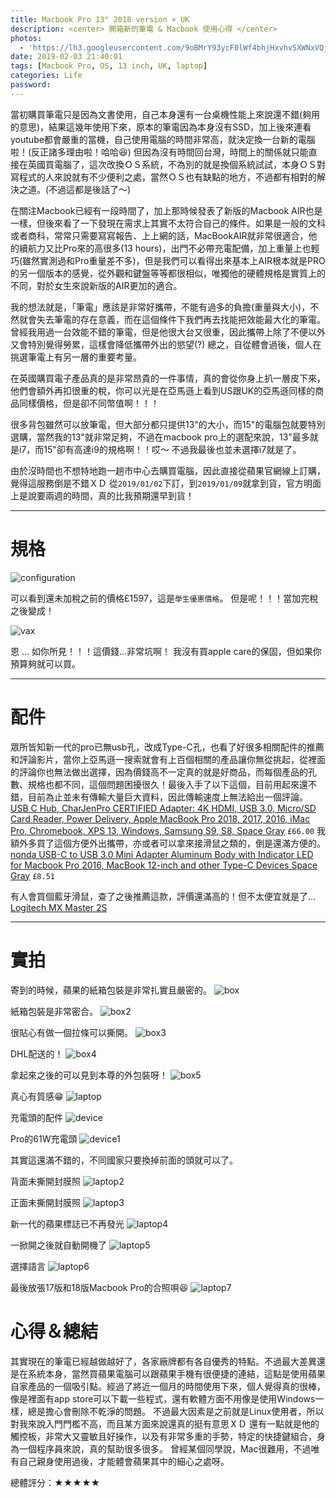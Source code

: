 ```yaml
---
title: Macbook Pro 13" 2018 version × UK
description: <center> 開箱新的筆電 & Macbook 使用心得 </center>
photos:
  - 'https://lh3.googleusercontent.com/9oBMrY93ycF0lWf4bhjHxvhv5XWNxVQj86WQrHnovKpoO6UdFgHxHqWFVSw_mwdFQmWR7WfOpTfZZk7brpJ3WIJjKkhySWf8ezWo9OBhz6SVpJjv9s8ZUpZqH30E39BMY88YpmCm_8yNCYnidyzgqGEzNPWFO4amuIQS-WNE6p0VaslqlN3fgRofsMhg6cA89uMzSFKMt86q3xaxSztbDKa3EQj3WOeGOqVPgs-l47y3QuB5GQE7JHXIiHPqHNihgD3WEfSM0fZph131viFa5Qluk1jAz0eJoUOQtfstj6HWFS4uZv1k8DWwuUt6CZxyb_VKbVFBtoi4_Iy4fjwK6yp07H7FcGm6QwzqjfTsN_S5WlNqjyUtl1Yobe4MPGhyppwoScH3n1h49ioxtyporIUPv_es1VszjgMN1I4tkXA_qf8ehu0jlY_4Kqr0q0kfreeQka-kMXI0L2y52LcmuFKEeR9tFsEZda60UgMmeiBSME9Hl4BQ10hQjtN2DezSpqY7LLJfdbOgfkduMKalWCXVAVujQ_RmNBWrjopVLBaXG0iltxDhzywk9hdJKvWxog1LDzh0nTrKlRxvUGuY_impO_s33UuM1UmAjBTWVCId-hp5RMuwfhV3eCfFoTHBuO-PJVjRRMg9i-7Dpr9RLuL5sbDW6Mp1rEize0HgOkiIcHxFNRBPS-riDaoulXb_TpyGtL3O6-jPNIs439Elx1oQwQ=w2160-h1352-no'
date: 2019-02-03 21:40:01
tags: [Macbook Pro, OS, 13 inch, UK, laptop]
categories: Life
password:
---
```

當初購買筆電只是因為文書使用，自己本身還有一台桌機性能上來說還不錯(夠用的意思)，結果這幾年使用下來，原本的筆電因為本身沒有SSD，加上後來連看youtube都會嚴重的當機，自己使用電腦的時間非常高，就決定換一台新的電腦啦！(反正諸多理由啦！哈哈😆) 但因為沒有時間回台灣，時間上的關係就只能直接在英國買電腦了，這次改換ＯＳ系統，不為別的就是換個系統試試，本身ＯＳ對寫程式的人來說就有不少便利之處，當然ＯＳ也有缺點的地方，不過都有相對的解決之道。(不過這都是後話了～)

在關注Macbook已經有一段時間了，加上那時候發表了新版的Macbook AIR也是一樣，但後來看了一下發現在需求上其實不太符合自己的條件。如果是一般的文科或者商科，常常只需要寫寫報告、上上網的話，MacBookAIR就非常很適合，他的續航力又比Pro來的高很多(13 hours)，出門不必帶充電配備，加上重量上也輕巧(雖然實測過和Pro重量差不多)，但是我們可以看得出來基本上AIR根本就是PRO的另一個版本的感覺，從外觀和鍵盤等等都很相似，唯獨他的硬體規格是實質上的不同，對於女生來說新版的AIR更加的適合。

我的想法就是，「筆電」應該是非常好攜帶，不能有過多的負擔(重量與大小)，不然就會失去筆電的存在意義，而在這個條件下我們再去找能把效能最大化的筆電。曾經我用過一台效能不錯的筆電，但是他很大台又很重，因此攜帶上除了不便以外又會特別覺得勞累，這樣會降低攜帶外出的慾望(?) 總之，自從體會過後，個人在挑選筆電上有另一層的重要考量。

在英國購買電子產品真的是非常昂貴的一件事情，真的會從你身上扒一層皮下來，他們會額外再扣很重的稅，你可以光是在亞馬遜上看到US跟UK的亞馬遜同樣的商品同樣價格，但是卻不同幣值啊！！！

 很多背包雖然可以放筆電，但大部分都只提供13"的大小，而15"的電腦包就要特別選購，當然我的13"就非常足夠，不過在macbook pro上的選配來說，13"最多就是i7，而15"卻有高達i9的規格啊！！哎～ 不過我最後也並未選擇i7就是了。

由於沒時間也不想特地跑一趟市中心去購買電腦，因此直接從蘋果官網線上訂購，覺得這服務倒是不錯ＸＤ
從`2019/01/02`下訂，到`2019/01/09`就拿到貨，官方明面上是說要兩週的時間，真的比我預期還早到貨！

---
# 規格

![configuration](https://lh3.googleusercontent.com/SJisTA9ABfNnXv7-bvoBTyl_4tMvl2NcSBAUJtGOMHbrFUuVGR5Pty2oVJFtiOuFhwi32A9bd028aj_j1RH0yX6CQ7-TjfhsjuJ4pKYdplfiNYmHrCxpCjRsp_-IaV2eZuVdT-9ScxdrhflfS2p5aa-x_9nQWhubpTXLUUosmy0B_plQZtA_Jcsn00ngmcCu2nPt2ZPFXHEkW7pMbLrxsFTqJFXUXPddNNsyeGb8p8DDx24NCRhZiw93v32Hg-rJNXIfHl9qGW_RCcEqQ_0QgrhNRfq3rQ8JIOOZbVzimjbPfGkZv_IDR93Q3_E_7Y6Y7T_BwmDz-TAWyE99S0VtnvzCKi8N2jYHSO1HRZiPP0qVKNSLCpa1mzNREPL6Tsbd1SJuTACGGkxa9CEkm12ptHXYbfusjqmYb_sMXwgJmweQ3cgEkk00N1O1tZH_DcdgotShWvxDMtj3N161e1TdeZ4scPk42p58g_MmwN29ixWBRnRaDatH13ytLVL4psDkr7kgDjm2I_FaVYPWJBfIqD3mjSz8XP9hfeEt6Hxd4IVbcY8y07ivMywdtWuhGfpqC4HH6uolO1OC9p83ZXRrXkgdQ6qIafez9wE6lMPq5W44h7hxvAozsq5GdE5SAoKM17Eo-qY1ItKQRAWhlSFEfkcIauXrxjc28FQosKrBq_o0hxvXZMSg0RrKhbOpWU92Ynel8onrUUCDn00r7yXJQjeuXA=w990-h858-no)

可以看到還未加稅之前的價格£1597，這是`學生優惠價格`。
但是呢！！！當加完稅之後變成！

![vax](https://lh3.googleusercontent.com/a7Dclk7lc-vP2A0JdtC0ia_3WRMykMXVMsIw5DbzpJndrlJhOKrXb_BOkDsKlzzoZWC288NZZwzB_1WG7UT_ilc4AeFWeSrkWlFSTYs4OtheR2nte_FjhaPfLaA3SK-dXGD1DFCKNQoPWgWjyxElMDHvomhwVOC-u069m9htjkloCrSETxxfyTflx8qwiFQfXr1uu5_Ro_4JUg8IQtBZJf_uBUmfQWpUyxUHHn9avtKzihrbK_0wQ9N6B-g6xAusUTUZfOSN5BtVfyUbDtvyFRDKs_RTfz94agqVl_WVJ6f8QuFvM_-ckT27sc0BjQa_xCUCyUKVzMA0pKgV7hClOzswoTLPVV02URQMk6NE-hb4ofpyLPY-3uUIkG7AASNvffmjvUeSjUjX4cRmnmXDzXhd0aqK6fLb1wOhNYzjBjRhncQjWzafxJlOXkMTTL-GBuZJ0gUJWpdjnLzn41TyPkB91_QL2i7oxlK9Uwo0l2IPUlpkAUCIRo64LK3t12rGyEEnqPRXhpTqg4IYLxGYjJGxN0Hik8gS7lTSkej5CJbRKiyzpd-0JTFguaaaGMbtj_BRMA0Zrc7XmSgCwSF-9x_Obth-vaaTk6IKtBGPXqm8xR1eV6SxGUEfmvniLslqHi9GyZatX93eK_ciuLMWM_O-2O2xRx8UQZC2S86mdV--Q_HKQ26RvJ3Op5K0KenSgxJqBsgzqbIlwTdpm1fMGihUCQ=w498-h200-no)

恩 ... 如你所見！！！這價錢...非常坑啊！
我沒有買apple care的保固，但如果你預算夠就可以買。

---
# 配件
眾所皆知新一代的pro已無usb孔，改成Type-C孔，也看了好很多相關配件的推薦和評論影片，當你上亞馬遜一搜索就會有上百個相關的產品讓你無從挑起，從裡面的評論你也無法做出選擇，因為價錢高不一定真的就是好商品，而每個產品的孔數、規格也都不同，這個問題困擾很久！最後入手了以下這個，目前用起來還不錯，目前為止並未有傳輸大量巨大資料，因此傳輸速度上無法給出一個評論。
[USB C Hub, CharJenPro CERTIFIED Adapter: 4K HDMI, USB 3.0, Micro/SD Card Reader, Power Delivery, Apple MacBook Pro 2018, 2017, 2016, iMac Pro, Chromebook, XPS 13, Windows, Samsung S9, S8, Space Gray](https://www.amazon.co.uk/gp/product/B01MXKJC4M/ref=oh_aui_detailpage_o00_s00?ie=UTF8&psc=1)
`£66.00`
我額外多買了這個方便外出攜帶，亦或者可以拿來接滑鼠之類的，倒是還滿方便的。
[nonda USB-C to USB 3.0 Mini Adapter Aluminum Body with Indicator LED for Macbook Pro 2016, MacBook 12-inch and other Type-C Devices Space Gray](https://www.amazon.co.uk/gp/product/B015Z7XE0A/ref=oh_aui_detailpage_o00_s00?ie=UTF8&psc=1)
`£8.51`

有人會買個藍牙滑鼠，查了之後推薦這款，評價還滿高的！但不太便宜就是了...
[Logitech MX Master 2S](https://www.amazon.co.uk/Logitech-Rechargeable-Multi-Device-Programmable-Productivity/dp/B071KZS3MF/ref=sr_1_1?s=videogames&ie=UTF8&qid=1549227221&sr=1-1&keywords=Master+2S+Wireless)

---
# 實拍
寄到的時候，蘋果的紙箱包裝是非常扎實且嚴密的。
![box](https://lh3.googleusercontent.com/rFpmoUbixARfydnOFoahn845yW43evbWoK4QB9GPImTrj1yf5xyX8-WWv9YWQo8XP8hbM9BHuctm1DlVa86t2ZTuRn-f1uBDVWChmT7UomnBCpx-5SkMQdn6doFRltGgkhnmfXCDqdajM3XkhURD5CYBHtO5_UB_WpBcMYO74uRC1PxHT3JvBAPLpNDCGb7zryz-j3ls_A5tQ0fSPjPNZYInNTAoZKKpbHc5k__i_ldMzl55NsNRCmPifBvvM5Mr_WZ3dzGIXOU5m8C91mvdz2hA9XgaaWaCp4Ak0OnhBWFFlefZAgZ76l7d1A4QphsdbjU-j4ywsSOExdBb0CZJoCgK_hMDeDnxK3NyylqvgMrg1g8NNI4ESwX3ylsR7dOGLCZMddsNjWF2Gnu7YT-TMsvOaIapMM8oybyqgjneTaTvgZ8zZfDIplUZF8dXDja1m7b691agJaXWx4aNycPWSgdDRkIEQXzFlnmjkL4nA6qcppf3wwr38b-UsXyb--bXlyao51YBRJlwefwBgxhHTe9KFK1io9vxKJuUnJ4dB091vx2rZnIJAGCYiOJVK4gcC6nG5P-1Bps_TRmUj-ij8CT5eaQCvb9uWevXrI7E6HXUOV0_AFVdFkP-vNeoORgBdtaHcJEHYXRKfHCUCGh0vAK7y59fMPrRsF8sDytkzNgx7BwoRgMLqP3UrqTSfnrhU_8k9pLm0gNPMX8okAy5HKlwkA=w2162-h1218-no)

紙箱包裝是非常密合。
![box2](https://lh3.googleusercontent.com/EZWyJwcfng10iSOAtoHhGeN5sVeyNsoaZuTTOJtOwF14yxUv6F8L4C18LKACKU42oMCcN2DZH4DKdvK9q5DsTD0b3CIPGMtLfHp6vOkrDZOAym02-4RMMW7f_c1WxPHjyoaq56AgytGIGkS-dIP5ONQ8zLmZD79_X-lBekbgadTWnyfKiAHEWP-JtBoIC8Bb90SNbap5lbfMADHY9IFbyyo6H7Buli1NQQCf7XM-y1FAtjTPucJSdG0u1oEgoOp-S4RY0iqNpJwWKvfQq3XlXWyz_WJlgAchQp3VzMOlbO9p20NEPHrBKKxhQ12FxxSSSX7YCosSV43BRo5lHmevBKu1UNyGEUr7MdY1D0Mp48nMkS9WpRWb7OPAdzs4hYGLM5NmaNEUKGpRkTsTNSC8k-SLmh-VOTXf7XrjAO-xeW1nCQH2Fwqjr9rQYgsFroHBx-aA6N5G1DayJHs-lBfXwSzBwbP2TiCacCijsYhUWjPdzxmEJ4MxeNZ1Uomwv-1Bs13_wbjJJuFAPE-vyMiPcDKbRit_Rjutl_SbhKUvR3zcYu3EX9458t-d_Z4y9rxuzs6s7HQiepul3WZyDwjecZ1FEgqLD504p_R1l7ZF0OggiX4K5r5mEjv1TCI_MMf8TRP5xmCbJYDWriYS9GqSEI432c8TsVuczh9xKFe6MLV7v6Yo1J151PKquzUES7XSQJ0jf798IV05LriV5Bi4gc47Cw=w2160-h1216-no)

很貼心有做一個拉條可以撕開。
![box3](https://lh3.googleusercontent.com/2jCCHv7yxMQ6kDz58-ok2r3TXd6dCz77VwuTl4rvzFQJoZWIRBIQXXDXq_I9bgyLkRXriffbsKI-2TTUXK-rMYhLnLkAM_87cKP_GjH6Axh0LGMbc7ILrvyz7h6C1TjGTWM2XMwUaJD5zfaSXULvVU5lMPW5sDaaLpPKIMPsZY9tXmLERQammZW0B6WdicCOyhyb3F-Bru2pPx9dk9fg0Avwkhke8yJFcMoltPmHuHjf7s9eWrEpsD8lbz82afYFgrywJm_GplSg-iG3EZUis5BHVYwfbukoLzjjH11WENlSzGqqq3D4FYC8ISmmyZgIQH3Elcjein9UCr0xhVrkoCDm-1UtZAOZkZWTtXbq2ub-0930mrB0rIq1hNnJFssfw8DFdKQvU7ybGWip_v_sMnm4KKoBgh72jh3UMd_Svk5MH3se23bHghtCuj4y9QlUhrw6F7ygb_h7XVs2feVafjJ15TbXa7tyrUcNb1HHWBw-rQ_XnK7uS1g3eYEUSVNZSSDB0CoE8xr2MXS1PjE233GgMi_d5QyE2A0vsDfU3n-9dj2fl-LVmDMjInTASFyhRsS6vgMTEIz2Wgu3UndJ8UqblrlwOGh6H9LCXKscUfd3o7XB8b5ORLfDG0XuvNlZTP6vlum4X2EFYsfgiFa5QC-IBkq7ZHCsHa7I24Egt69GO-Y3j90TCS7zkcqo9aWNkQ_yT-Hov43h_EpjWycjrE-Rug=w2160-h1216-no)

DHL配送的！
![box4](https://lh3.googleusercontent.com/HEA7Az-zmoxoXHFhs8TpW3kZu3xC-z7D6KzkRSdhcCwa1ztv1uCRMLd6PY16QFk55dqzpL62ou5iF3cznRG3-IXxyUPRvJQXXcx8dfMmN7PqibBalYZQysFoscudl3O0s8tERIhWUTw0xjlwuI6dF9CSy0XSPonjkJo2UeOVyN1mStQs8-VnaLZniPxawx10LtqwcyF3UopN5jTdzOW9qX-g2iJHrC4rc1XaRUrRbLAdQ7XMxU_KAFhumM0pAECGUlz_rS0SOAZzLXTpe_SimCgZ6jDoHRMzNqKqbXAb-3Ane7QGKJql8OEas7Hmh9Q025v9P2pXr4oBmjqiIrHyOYGSkPNzGIgfeaCWWKH4bO7HIXsHQL1Re7FvhfC7HzRVKpTE4BgbVtyMhFLHurp3Ew4T8BUSTGk1FbUIe32o0g9fWC1iXNoeVVuupNE3Rcs8b_RzZ46SlGbYBYqhxN-gAvhjjHfJvDYSaxXB7e45ssXgsAhUqBD2v0n6iAA26FPBFdyIoggDsQfMjBc1-P-sLYfeyOn3hbM59S05691vuMzwoHE1U1W0nt9Ai-dIfpMTkzJikTEtiNLpsGgPbGsahHNOkJdC-0krSu1WEavAo1VJ6BRr405HNn-Ubg2RUaj_0RUk5uNfzcY8TGnKu3NK2sTqryra6WmOM2dCWPeptO2m_7MydmFdiAaVVrXy62meNJFeM24i0ZbWz-_7TswW-zUx_Q=w2160-h1216-no)

拿起來之後的可以見到本尊的外包裝呀！
![box5](https://lh3.googleusercontent.com/ZoPmX14DEscPvzzVGwqieIPk_iWt7F9ZSULo2oCs6fUT1su96FbmIJOEwBOjb0QDGOGuSdBmR7lcghTxvYOysDHYjQPAHBVavu3YX2jj8QXBcEqf5-WT8q2h0TBkWL4Kg6rF0-_tQmz7WZH03tbbw2RKvas2_PIh8B2LEqSi4oThQAnspwJqqsVe6UkoXh15dcyu7t4MEjPINkm0-uDw-Rt51sBZpdc4_KqkJHgsy2q51iuNMwDpCtbb01JdPoRnab04gJqJL2zmiDimoYCa3ZF8o05OXeAQp10QcnEUfPJgdtHFlYp-VdBph8GpUI47Dkzt6XOa_AFPHXJY7rghC0S9KeM2aErhg4hVOSS39bX9DQGeKnSevMWsVA4-vm0p04GhcSbuIuXI5N4wMTU10OH3wcji1Z6oaYFaUowQ1_nsY9JgRTY6PqmKvIonoBTragDMyNY7RwzvAY0qDX3XxWwEUSNAE6bs9Kv4vpobx9fcNv3TuvoNKkNZ_QIo55040YUNvq9-yGNnjGhvg5Bf4QVSJMTgrZqlN1If8PA3HrtkLE2aPygeXI2SV_VlmMOgdY-yErLJtz-J9fz4ELxjNtYjv_5hMba_wu9YsCXg4cbUxfzvqz9aDMBKwI7TeTlFOLWkew4gGBe9IysdU6y-avdhiY-nN2wV=w2160-h1216-no)

真心有質感😁
![laptop](https://lh3.googleusercontent.com/MzyP4Gu21GK9u1RwO1GCC7WcZTV9sQ-054ch2bszxmfCGjqyBZ9IeMOPhib9EOuxh5nADBFjLjHD2jElHgTBp6jNVPzC6vsZVKVlgp4iKEr9QjW7G4QOdBptdBuE6GNDlbHMkAAswEd0s1hq_zSPg2fTif_ixilrYfzwWk3qwf7CqYz7nAES5qCSwgOpLPCMswC70DMbtOf9kCmd3uRNCDiqb4H_JlvjfrL6ageqKxd5VMXsQq3PufZNpdm2fyuYaFPuIOCtsG7-3AZcJhERhb38gdJzAcz-OKNCcOnEGJ_dYPNZvS9U4wQIIvhVuSLnxaQdmjWNq3xOB3aaIM69KGFoegewJjnD6_f6aujn9fluJ5biBHe8j1e6l5hK0PpNNbuSOg2evFX7kw5-MoCa-4hqJi85dpIUhTWo7Ow7wv6q5Qp8q874ko1GK_gXspKPnHEYSp6VJWZe1ZiYvzWqUDQ4HTEXcnY3hfv5CnYSO-RuRxbkkoqsZceMcf-xuh4sH5oIb74BslUilbywuLCG5sBbTTDiDm8Al3ak-Xhca0DNLkyEEsP3Ufsk_Z_oQlLdZhp2C7lEiyRqT8HD-0cco0JN1fh6ZOcAaXsJGgysGl2hrmBrZ2sIWyU2ENSmCnlQjWuy0Zl8quiOpq5OapEPqb60UijbCyTT1GKMPhK6ZQGI5ZsGuCLsNhRNZmsO6WRc1DGZo59lKltK1xeR6QfuaKRSRw=w2164-h1218-no)

充電頭的配件
![device](https://lh3.googleusercontent.com/ntgLMXwZD7pqcgHCryJHk16Lrp9XkxGQdX5D9HtJ-GJYx_b-LzlWs5MX9aEudN5U6-SN-iPb25dSFm03fcRzblYfXuvGSNCYSl19Ns6grXrVYk9uIWfTBE_GT2kHJZDA_a14eHsLPnrt2AY6ksP3a9Ojiuz5yZIa6hqWkI2NIuwSEFc0rH-l8n1LEqD7pqeeocPvAiLo-HFFRw4pTkZQD4mRjgeWUBxDBDfJbKTNJV9w_sSda8XNDlQ_kcnQYLihjm2WO2f_2P7OKRBiPghrFJLMLMzwXqtgrCvjKxyaraOIn1FpfhEB-m-9OBEOHS2_RA5EecPstdFXuUDO-hEQD2UL5WMD6M2HOqGj-9H0qRUMAEBmTo-qNs7UxmZXT9GEfAC3_aHFgpMaR0odJA9lAX_iVgu32mZMrxKbUo44bLgSQ3FFSSg8XAhXSA5q34mG1P2jmZAKXSFxMYbgV5hsP0A77IwX7WvvLSjRUeUlgUuTwgiz-pOcJkd5bkqucJ18sDky1F64OvkccIfxDN6kmJ_4u5fLyVtx5aX4ZpUJVDEvhrPSlU0a41Vp9KUNddHFOGC4m981fChSNwoWBww-ODAZ9VjMO45fyIAsyXXwAghcuGA6x-HPO6c9SLjPwscK40p4pLSxiSfm75QFHNNUHI2UmQwaxi5f=w2160-h1216-no)

Pro的61W充電頭
![device1](https://lh3.googleusercontent.com/p9twSqxK-FPXCbSuO_8cKHKSks7sHT1Yt-ZpqqI1Y7B5lDhpvhQuKPvk-cbyD62F5TMoVOsh-ITCEunh1x9XfzvnvfVouo5sgYm1EAfn7Cbo87_NOLEQC3w7zVKF6aOP0m7nttUPDQHZ9f-FL9cOEe8Ko6mSAQnJRToi3RUPGQB0RDGYgBomqlSRzQc5AjIbioHA5rXfmOJo0S-AQwJa42RwgpjgKVLRl-VGKd263MMT8PAfluOpFUOpzViw7SFiIFxeQ8CAGEVuvDJEL4CARrhnd6HmUtVk7Qu_OUQ7adabIHyyRCuGpbI80seCpX7KfsFtTvkoZWgYFRDBZW9iaUssfIO0mqAIgHK9awyup3hDnCMdUxxmplpPK5Pph1K2FdDL1l85_dcZZ5pou4VlDW9O1Z9mqsbEo5F8l45NSQhjaZ6pXlyrZ1hGfsoL9cwmnqPyrpjlU-7e3wRfFR2ZPrXGHlhx80DJIzPAOhdV8-9PgOOlDGNVPWqpLAU2O88VKUFge5RKCLg2YnguJP-Q8HXdcyNtrWQBMVZLzWQfXk8mcaEYzjVhGVKbR5pv3wwm1LMXqUKWEKu_2M-6IY6C6Fe1MKcc2h1x2uFbhG_ZIHg7fmK6UoVJpoxWEyLO8FhrKmohyGFXWv3WDvRGemWxMiEwdCBJjNXI=w2160-h1216-no)

其實這還滿不錯的，不同國家只要換掉前面的頭就可以了。

背面未撕開封膜照
![laptop2](https://lh3.googleusercontent.com/Q-LBGaCk8BDDDGfI4hN7umTKNGkfcyKlxqnrCc_8TuWwcPX3jqwIlcb2bodJFkPwRhBLyqsRk-Zapo1j6V9QsGSqvutUHJ3JfB7GDnOF-R-0MRbzJItc5hg4CZTsyV2nl1GrsxEezSbDp3BCEQKKghtwIKf6QQRpBoZRHPU4scJyHMu8u5uO3Zx6jcgSR4bThq72UAYejb6-dA3oHltxj3WnpMSbJF8ryGDtGenOrENTiYyBbYgbpAHZcCRvS9hOSDzbNqC_QcpPAO08jsLbCu6x7GXzXkSN8axod5A32AT0o1wWuhla98RMYtq-qFnYCiILxwDxGDp-dI4KYUhowRXwhgYTZyyH4VlEW8M8jYmgE1afaL-dUUQI4V-yH2aeGe-iyMKZEFu2gKOfNTRQDb-49OOF97t31KTqYhPMxdFwE8jBBfJTSflsTUNTncnn9tjH9_4athpUw2QyTq__LPix5Fa6YVPhhOOuWSI9owyqRJahSbrld4y5VtPITy1gP1a5eQKDig2rLNAOcj4-Eez7XxNu8f8g6wtphuOFgS-kUJK1Bo1B3r2TccZqfW1KxXgxBpNrDP_ddBGiT_W7yVfv1WmI0TUwuQBDgmxuKSUEAQRZGcyUP-rzRjkz5eO38HDPPF1wr4Ra-gg1w7glmmv-F41FHLBB=w2160-h1216-no)

正面未撕開封膜照
![laptop3](https://lh3.googleusercontent.com/Mq2pdxBRVqa781ffb_653h65uuhr--8kitZSEA5mPoexwa9KAlIkkmY4_qHNJdCIVHEq0WyLqxrit3iqK1PT-CF_ctHBr62VlFYFYlDp0avID8lUwF96GuvLsa_U1RZMSQxtosXbUhKTmOjVwLzHTocOA3c_kj5Lg3BQ3WlvjjbmIYdzAXhhJMQAwQfCsS3DkkeCt0gnrerw_RY9YkSi_PabMPFwjqQiDbVSWPf_NZnkXkBsSwM_R7oKftCXp8z9UCfdHYzvAL8I-FtoPfN64C9sQUBHJjTLz02rwkS316NCbAxKZ2bEt8sgHvUbXR9Guq4Z4GGC4CoRlxS5IybrKqlzfBR7FrszI4td4H9v_7Pa8IxtvAchq_2wY46Ioy0T9VQeIz_PYAK_ttr2bOGeV3eQH4ejMuA5XQtYI7SuB4n-BsCLCKicz7MugEz-YMMuhqNyqRKUwmKf37GNm_4TbtHS1qniI5Oh9ghYFigSdQCjeCD2xl-HExhFfFsYuOa9JY54INsAt1Fv0298O46rQTCldl3dgjnsjn03cmm8zh1gpCOg19fXv6rUTR4pnm_LosZuDcCCfkv8ucz0LnNgvAzpTAN05Lj1XfxOB-vGvoVfoJWywNLe3h2Ku-xuyygPJZdQqwhqyByz8940joxTR6HeVGaG1A9r=w2160-h1216-no)

新一代的蘋果標誌已不再發光
![laptop4](https://lh3.googleusercontent.com/qiLDshBIquOQVvq-UF6cxCZECEwVjzz8avRe_BKnJ8-0ivtnthahPac5_UHo_hbnZtTWfwKfmoXTje-6MlgR_hTF3aDjXDig04LI7Duo1TlvDouwKu4v5n0F1SPIo2Wybu59_gMrxKPfCyFO8_31kMGNJ_cSzJ6Jo3LGznTjdWwslk4KaN3veZmFmz5RlpnzSYu4HfAIyUjyi3xOG3081iPp6LZAjSTvJOH306dCO6YZHjWEX5rWkigoE-Yj6BQXKeQi1kJBnud7OxSc0kJ42pJ4HektDMQ5rMnaBxDLcwl3-J6eX6e0DS7tgFnmacSLzu-CSJD74WKHU07BhdfKAArJfbYN7eDiiPsfZWAP8XRHvvviGRHASW8RQ9_RKcjX4q_WifB9AmGrs9ul6xNovGuAjN9x77J1-N5w4ZC0FfIDYz75fxIAsfOGndzgSBcotZNcXTBeDHU1OXHfvkZElwmzNmF58Gdk0_cqCUj6wqH-Kj0a8wQVz5reNdCLl1c6AIQxrtP7NLlpztd_bt3UTaKysBhwze05evr807zlXMaBrOp51E_mQdUcA9OFBwBpn-7OgOmzOncKEpU-t0DFDiN_yRGufsgKH3y4sIbTvr2I-ntOHGEOTjjcNgDyra0C230Cm6YWsJf9zsECjzs0oBDPs6OhK0aB=w2160-h1216-no)

一掀開之後就自動開機了
![laptop5](https://lh3.googleusercontent.com/ZmiYoIvlXVMeqUk12_V3XTiEqCcOlAVfSlNmrsR4s9YW_C4BWOCfHWV7XplYEZglnIlTsod9O1wKdEEg_kh-W7jVLr4keTL60Gpp2BHzKBMP0CYmZVlGQgjuVtLJPiGNIPpvgpIg9STti0GWy0GtdWuKfRFH6VVARRgYr3TwWoaM3q881qWIKZY4G4JnblbAysd9bCPYXiArYIRe8_fuOjsP-4CxZ9Od0h5QkTT3PBhc4Tanowd3HeeZIqAOo6_FCTlbEqXG9SognKhkbKrR73qsOrLc0tXKkS6ks10F97WuYeUT_XkGKatKN03klaYdI8YozPyv7XhkBZB2Y4vq9MM6PLWdKTykQjuztTYBxDWkmnM4cR4EjEavXWPOQ1NGD-6ivmI739lServOaFaGK6DuqfXXnnQz_iSOYmpG-OWSdYZcQRwQdSoZqXbsFs2F1NraWadOD222Wn6LSjCkOqvnCwPdJ_fbKY5m-n7ekoJt9y5WXz6wKMRcezWdU1Yb31NcFBFwYK0O5SaMZ9TOtqr5VIFE26sCTh34EPZA5wLRDsz7YdpII7dAFIwX2JJ_zj1i_XCMTWLGWqu0rbS8KfJI0W-mGif15O2ReZ7r6xAlXgOHsBN5xAJgjt6f97LdE-asHpMzvJ6AlvV_TLI9ebhaRsbFTXqY=w2160-h1216-no)

選擇語言
![laptop6](https://lh3.googleusercontent.com/iJrtwQvBSObuovp_80OhqbXf6swTz-kKNaiSepWgTrxObI3J_Nhzv4zKUPxmpXBWiRk1bWTizugpLGok8aH3-kCI3raBrA6zhaZ6VWZ3TDMyAMNU7uuPtC-aJeZ4H4mS7cCTQiJRgUqiRQID-essfNiRe4dv6z5212yWFakpAXy2Z2gDXlI8cu4uoTL17TY8bhuu-1QAST5JdgeG9zirA-jaijHIr0hsddjdTm4hHOqLwxDr6sfPJIbURPmOpdI3tEx3Ek62oVAtqZ1nsC-zP41FWNSEvjtdQ8qrEtSdlcXI8t1jU0M9fytAmMtEtf_6WT09sBHyZhG2P9TwA5BqUkzJrUEJsOmFMyQgiNTxSLrTMO9yko3AgBHfZ1K-wYII9vIl0hNs1oJLNKgb4St2ihwKOWL4gKUuLxvRv2zmDKRvYq1R_hXrRJ4xTh7Cf0SVbK87K4X3pQwPUyeZ8z2qC-qnv6YC7ObltqQybIb2zCMq5I2sd6ol6B4SyshPes11omYnX9CFyow0AsW5sS7dozhETcSvm12Q8OPww_VxneQgUeZfzxFNMFaDT8U1UXQhWsWz0rHqfVVShOHTHvCvEhlb_Unq5B1yC1Cj2bZ-vK9vDbIKOEf-0Q656YzInxqDlxrzaZPMm53c3wAL34QiDutUkP0lZFHF=w2160-h1216-no)

最後放張17版和18版Macbook Pro的合照唄😆
![laptop7](https://lh3.googleusercontent.com/0EsRRYQfWnfs8Z2yAOCXBTwZRPXxDaKn16PDwQPHco96evq9mXZLFVdPftQ4BkQV42TDp3aWBXQugbonOEf8ckLekHU_Fh51xNkk8UT4_jeeXh0VA9yLr0ZYSqiZHz8D6mnuDI3mWXS2t8CaG1oITaL6xhCkVnZb3atxrP8sFeWxBNEFuw4EPEUapa4absCcxVQON_vU-xSLsfHpYFrOfsGq3ZkWUUkWhbnijvJAAfL5RQpGBpAwxc4gsafo8n-xTQaPk1yFvSk8QhTWmzDOXm8gsbKAYaBvC2ngc8kEaUP8Ro-FfyR0g14-fv6lwdApsOS_1TE0EFbanyrFlWIT3DLPkCdqgzy0pBYcW9eWgu4QFXuHMvpa2EL702k-E85NR6IZPj1DA4POJYqeF5pfaftBhK3MUy53GNbSDT0DdBSuiLjdeoYSDGmtNJqn817VFD2_28XrSVnJN8C5pJbxmxH5TGbuqHCM13rJDRR2agcjZ4goFoLPpglgT0x-e21Xct9Xm44D-WcB23lliVXtJTrWk2lcxUiiDKtz-4mT0s4ffSq3qhAf3-8n5lL0S1rr23iUVLmh40Pk299ls7VLN3mWWsUArfDSUobNK6cstRr8gC56Kqre3AVdxmY6_mx6G89sr_pb3lRTyTzITzh1mw-Oa0W1aAhe=w2160-h1216-no)

# 心得＆總結
其實現在的筆電已經越做越好了，各家廠牌都有各自優秀的特點。不過最大差異還是在系統本身，當然買蘋果電腦可以跟蘋果手機有很便捷的連結，這點是使用蘋果自家產品的一個吸引點。經過了將近一個月的時間使用下來，個人覺得真的很棒，像是裡面有app store可以下載一些程式，還有軟體方面不用像是使用Windows一樣，總是擔心會刪除不乾淨的問題。
不過最大因素是之前就是Linux使用者，所以對我來說入門門檻不高，而且某方面來說還真的挺有意思ＸＤ
還有一點就是他的觸控板，非常大又靈敏且好操作，以及有非常多重的手勢，特定的快捷鍵組合，身為一個程序員來說，真的幫助很多很多。
曾經某個同學說，Mac很難用，不過唯有自己親身使用過後，才能體會蘋果其中的細心之處呀。

總體評分：★★★★★
